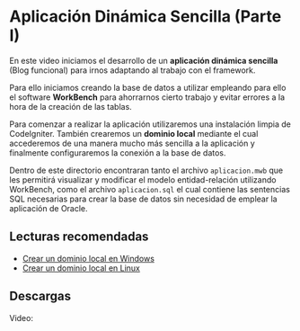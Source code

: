 # Aplicación Dinámica Sencilla (Parte I)

En este video iniciamos el desarrollo de un **aplicación dinámica sencilla** (Blog funcional) para irnos adaptando al trabajo con el framework.

Para ello iniciamos creando la base de datos a utilizar empleando para ello el software **WorkBench** para ahorrarnos cierto trabajo y evitar errores a la hora de la creación de las tablas.

Para comenzar a realizar la aplicación utilizaremos una instalación limpia de CodeIgniter. También crearemos un **dominio local** mediante el cual accederemos de una manera mucho más sencilla a la aplicación y finalmente configuraremos la conexión a la base de datos.

Dentro de este directorio encontraran tanto el archivo `aplicacion.mwb` que les permitirá visualizar y modificar el modelo entidad-relación utilizando WorkBench, como el archivo `aplicacion.sql` el cual contiene las sentencias SQL necesarias para crear la base de datos sin necesidad de emplear la aplicación de Oracle.

## Lecturas recomendadas

- [Crear un dominio local en Windows]()
- [Crear un dominio local en Linux]()

## Descargas

Video:
